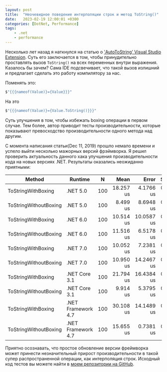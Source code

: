 ```yaml
---
layout: post
title:  "Неочевидное поведение интерполяции строк и метод ToString()"
date:   2023-02-19 12:00:01 +0300
categories: [DotNet, Performance]
tags:
    - .net
    - performance
---
```


Несколько лет назад я наткнулся на статью о ['AutoToString' Visual Studio Extension](https://davidelettieri.it/.net/visualstudio/'code/generation'/2019/12/11/auto-tostring.html). Суть его заключается в том, чтобы принудительно проставлять вызов `ToString()` на всех переменных внутри выражения. Казалось бы зачем? Сама IDE подсвечивает, что такой вызов излишний и предлагает сделать это работу компилятору за нас.

Поменять это:

```csharp
$"{{{nameof(Value)}={Value}}}"
```

На это
```csharp
$"{{{nameof(Value)}={Value.ToString()}}}"
```

Суть улучшения в том, чтобы избежать boxing операции в первом случае. Тем более, автор приводит тесты производительности, которые показывают превосходство производительности одного метода над другим.

С момента написания статьи(Dec 11, 2019) прошло немало времени и успело выйти несколько мажорных версий фрэймворка. Я решил проверить актуальность данного хака улучшения производительности кода на новых версиях .NET. Результаты оказались неожиданно приятными:

|                Method |            Runtime |   N |      Mean |      Error |    StdDev |       Rank |   Gen0 | Allocated |
|---------------------- |------------------- |---- |----------:|-----------:|----------:|-----------:|-------:|----------:|
|    ToStringWithBoxing |           .NET 5.0 | 100 | 18.257 us |  4.1766 us | 0.2289 us |   ******** | 1.9836 |   8.19 KB |
| ToStringWithoutBoxing |           .NET 5.0 | 100 |  8.499 us |  8.6948 us | 0.4766 us |          * | 2.5024 |  10.25 KB |
|    ToStringWithBoxing |           .NET 6.0 | 100 | 10.514 us | 10.0587 us | 0.5514 us |       **** | 1.4343 |   5.91 KB |
| ToStringWithoutBoxing |           .NET 6.0 | 100 | 11.516 us |  6.5178 us | 0.3573 us |     ****** | 2.4872 |  10.19 KB |
|    ToStringWithBoxing |           .NET 7.0 | 100 | 10.052 us |  7.2381 us | 0.3967 us |        *** | 1.4343 |   5.88 KB |
| ToStringWithoutBoxing |           .NET 7.0 | 100 | 10.950 us | 14.2467 us | 0.7809 us |      ***** | 2.4872 |  10.22 KB |
|    ToStringWithBoxing |      .NET Core 3.1 | 100 | 21.794 us | 16.4384 us | 0.9010 us |  ********* | 2.0142 |   8.26 KB |
| ToStringWithoutBoxing |      .NET Core 3.1 | 100 |  9.914 us |  5.3795 us | 0.2949 us |         ** | 2.5024 |  10.23 KB |
|    ToStringWithBoxing | .NET Framework 4.7 | 100 | 30.108 us | 14.1489 us | 0.7755 us | ********** | 3.2349 |   13.3 KB |
| ToStringWithoutBoxing | .NET Framework 4.7 | 100 | 15.655 us |  0.7381 us | 0.0405 us |    ******* | 2.6703 |  10.97 KB |

Приятно осознавать, что простое обновление версии фреймворка может принести незначительный прирост производительности в такой супер распространенной операции, как интерполяция строк. Исходный код тестов вы можете найти в [моем репозитории на GitHub](https://github.com/abandurka/ToStringBenchmark).
